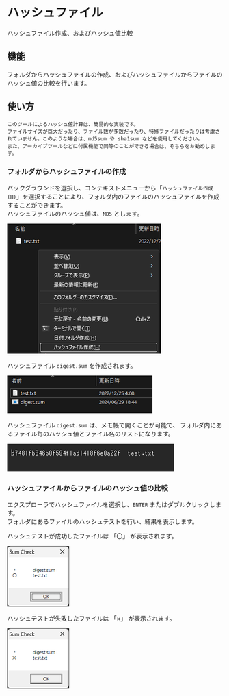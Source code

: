 # ハッシュファイル

ハッシュファイル作成、およびハッシュ値比較

## 機能

フォルダからハッシュファイルの作成、およびハッシュファイルからファイルのハッシュ値の比較を行います。

## 使い方

    このツールによるハッシュ値計算は、簡易的な実装です。  
    ファイルサイズが巨大だったり、ファイル数が多数だったり、特殊ファイルだったりは考慮されていません。このような場合は、md5sum や sha1sum などを使用してください。  
    また、アーカイブツールなどに付属機能で同等のことができる場合は、そちらをお勧めします。

### フォルダからハッシュファイルの作成

バックグラウンドを選択し、コンテキストメニューから「`ハッシュファイル作成(H)`」を選択することにより、フォルダ内のファイルのハッシュファイルを作成することができます。  
ハッシュファイルのハッシュ値は、`MD5` とします。

![hash1](img/hash1.png)

ハッシュファイル `digest.sum` を作成されます。

![hash2](img/hash2.png)

ハッシュファイル `digest.sum` は、メモ帳で開くことが可能で、  フォルダ内にあるファイル毎のハッシュ値とファイル名のリストになります。

![hash3](img/hash3.png)

### ハッシュファイルからファイルのハッシュ値の比較

エクスプローラでハッシュファイルを選択し、`ENTER` またはダブルクリックします。  
フォルダにあるファイルのハッシュテストを行い、結果を表示します。

ハッシュテストが成功したファイルは 「〇」 が表示されます。

![hash4](img/hash4.png)

ハッシュテストが失敗したファイルは 「×」 が表示されます。

![hash5](img/hash5.png)
